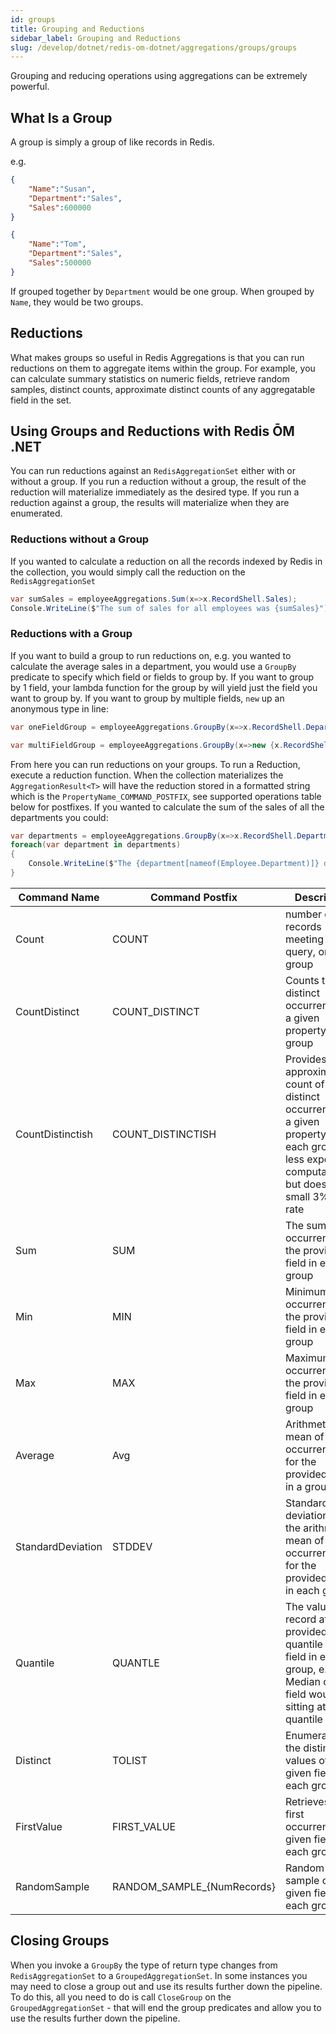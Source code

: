 ```yaml
---
id: groups
title: Grouping and Reductions
sidebar_label: Grouping and Reductions
slug: /develop/dotnet/redis-om-dotnet/aggregations/groups/groups
---
```


Grouping and reducing operations using aggregations can be extremely powerful.

## What Is a Group

A group is simply a group of like records in Redis.

e.g. 

```json
{
    "Name":"Susan",
    "Department":"Sales",
    "Sales":600000
}

{
    "Name":"Tom",
    "Department":"Sales",
    "Sales":500000
}
```

If grouped together by `Department` would be one group. When grouped by `Name`, they would be two groups.

## Reductions

What makes groups so useful in Redis Aggregations is that you can run reductions on them to aggregate items within the group. For example, you can calculate summary statistics on numeric fields, retrieve random samples, distinct counts, approximate distinct counts of any aggregatable field in the set.

## Using Groups and Reductions with Redis ŌM .NET

You can run reductions against an `RedisAggregationSet` either with or without a group. If you run a reduction without a group, the result of the reduction will materialize immediately as the desired type. If you run a reduction against a group, the results will materialize when they are enumerated.

### Reductions without a Group

If you wanted to calculate a reduction on all the records indexed by Redis in the collection, you would simply call the reduction on the `RedisAggregationSet`

```csharp
var sumSales = employeeAggregations.Sum(x=>x.RecordShell.Sales);
Console.WriteLine($"The sum of sales for all employees was {sumSales}");
```

### Reductions with a Group

If you want to build a group to run reductions on, e.g. you wanted to calculate the average sales in a department, you would use a `GroupBy` predicate to specify which field or fields to group by. If you want to group by 1 field, your lambda function for the group by will yield just the field you want to group by. If you want to group by multiple fields, `new` up an anonymous type in line:

```csharp
var oneFieldGroup = employeeAggregations.GroupBy(x=>x.RecordShell.Department);

var multiFieldGroup = employeeAggregations.GroupBy(x=>new {x.RecordShell.Department, x.RecordShell.WorkLoc});
```

From here you can run reductions on your groups. To run a Reduction, execute a reduction function. When the collection materializes the `AggregationResult<T>` will have the reduction stored in a formatted string which is the `PropertyName_COMMAND_POSTFIX`, see supported operations table below for postfixes. If you wanted to calculate the sum of the sales of all the departments you could:

```csharp
var departments = employeeAggregations.GroupBy(x=>x.RecordShell.Department).Sum(x=>x.RecordShell.Sales);
foreach(var department in departments)
{
    Console.WriteLine($"The {department[nameof(Employee.Department)]} department sold {department["Sales_SUM"]}");
}
```

|Command Name|Command Postfix|Description|
|------------|----------------|-----------|
|Count|COUNT|number of records meeting the query, or in the group|
|CountDistinct|COUNT_DISTINCT|Counts the distinct occurrences of a given property in a group|
|CountDistinctish|COUNT_DISTINCTISH|Provides an approximate count of distinct occurrences of a given property in each group - less expensive computationally but does have a small 3% error rate |
|Sum|SUM|The sum of all occurrences of the provided field in each group|b
|Min|MIN|Minimum occurrence for the provided field in each group|
|Max|MAX|Maximum occurrence for the provided field in each group|
|Average|Avg|Arithmetic mean of all the occurrences for the provided field in a group|
|StandardDeviation|STDDEV|Standard deviation from the arithmetic mean of all the occurrences for the provided field in each group|
|Quantile|QUANTLE|The value of a record at the provided quantile for a field in each group, e.g., the Median of the field would be sitting at quantile .5|
|Distinct|TOLIST|Enumerates all the distinct values of a given field in each group|
|FirstValue|FIRST_VALUE|Retrieves the first occurrence of a given field in each group|
|RandomSample|RANDOM_SAMPLE_{NumRecords}|Random sample of the given field in each group|

## Closing Groups

When you invoke a `GroupBy` the type of return type changes from `RedisAggregationSet` to a `GroupedAggregationSet`. In some instances you may need to close a group out and use its results further down the pipeline. To do this, all you need to do is call `CloseGroup` on the `GroupedAggregationSet` - that will end the group predicates and allow you to use the results further down the pipeline.
